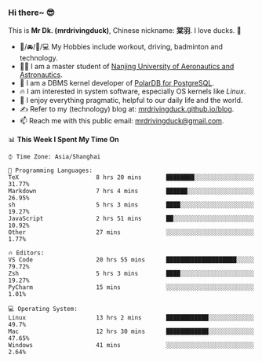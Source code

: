 ### Hi there~ 😎

This is **Mr Dk. (mrdrivingduck)**, Chinese nickname: **棠羽**. I love ducks. 🦆

- 💪/🚘/🏸/💻 My Hobbies include workout, driving, badminton and technology.
- 👨‍🎓 I am a master student of [Nanjing University of Aeronautics and Astronautics](https://en.wikipedia.org/wiki/Nanjing_University_of_Aeronautics_and_Astronautics).
- 🍊 I am a DBMS kernel developer of [PolarDB for PostgreSQL](https://github.com/ApsaraDB/PolarDB-for-PostgreSQL).
- 🔥 I am interested in system software, especially OS kernels like *Linux*.
- 🔧 I enjoy everything pragmatic, helpful to our daily life and the world.
- ✍ Refer to my (technology) blog at: [mrdrivingduck.github.io/blog](https://www.mrdrivingduck.cn/blog/#/).
- 📫 Reach me with this public email: [mrdrivingduck@gmail.com](mailto:mrdrivingduck@gmail.com).

<!--START_SECTION:waka-->
📊 **This Week I Spent My Time On** 

```text
⌚︎ Time Zone: Asia/Shanghai

💬 Programming Languages: 
TeX                      8 hrs 20 mins       ████████░░░░░░░░░░░░░░░░░   31.77% 
Markdown                 7 hrs 4 mins        ██████░░░░░░░░░░░░░░░░░░░   26.95% 
sh                       5 hrs 3 mins        ████░░░░░░░░░░░░░░░░░░░░░   19.27% 
JavaScript               2 hrs 51 mins       ██░░░░░░░░░░░░░░░░░░░░░░░   10.92% 
Other                    27 mins             ░░░░░░░░░░░░░░░░░░░░░░░░░   1.77%

🔥 Editors: 
VS Code                  20 hrs 55 mins      ████████████████████░░░░░   79.72% 
Zsh                      5 hrs 3 mins        ████░░░░░░░░░░░░░░░░░░░░░   19.27% 
PyCharm                  15 mins             ░░░░░░░░░░░░░░░░░░░░░░░░░   1.01%

💻 Operating System: 
Linux                    13 hrs 2 mins       ████████████░░░░░░░░░░░░░   49.7% 
Mac                      12 hrs 30 mins      ████████████░░░░░░░░░░░░░   47.65% 
Windows                  41 mins             ░░░░░░░░░░░░░░░░░░░░░░░░░   2.64%

```


<!--END_SECTION:waka-->

<!-- ![Mr Dk.'s GitHub Stats](https://github-readme-stats.vercel.app/api?username=mrdrivingduck&count_private&show_icons=true&theme=buefy) -->

<!-- ![Most Used Languages](https://github-readme-stats.vercel.app/api/top-langs/?username=mrdrivingduck&exclude_repo=mips32-CPU,snort-tcp-socket&theme=buefy&layout=compact&langs_count=10) -->


<!--
**mrdrivingduck/mrdrivingduck** is a ✨ _special_ ✨ repository because its `README.md` (this file) appears on your GitHub profile.

Here are some ideas to get you started:

- 🔭 I’m currently working on ...
- 🌱 I’m currently learning ...
- 👯 I’m looking to collaborate on ...
- 🤔 I’m looking for help with ...
- 💬 Ask me about ...
- 📫 How to reach me: ...
- 😄 Pronouns: ...
- ⚡ Fun fact: ...
-->
